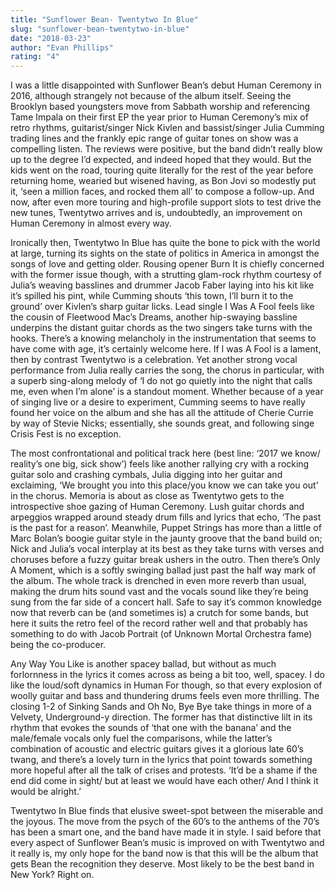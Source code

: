```yaml
---
title: "Sunflower Bean- Twentytwo In Blue"
slug: "sunflower-bean-twentytwo-in-blue"
date: "2018-03-23"
author: "Evan Phillips"
rating: "4"
---
```


I was a little disappointed with Sunflower Bean’s debut Human Ceremony in 2016, although strangely not because of the album itself. Seeing the Brooklyn based youngsters move from Sabbath worship and referencing Tame Impala on their first EP the year prior to Human Ceremony’s mix of retro rhythms, guitarist/singer Nick Kivlen and bassist/singer Julia Cumming trading lines and the frankly epic range of guitar tones on show was a compelling listen. The reviews were positive, but the band didn’t really blow up to the degree I’d expected, and indeed hoped that they would. But the kids went on the road, touring quite literally for the rest of the year before returning home, wearied but wisened having, as Bon Jovi so modestly put it, ‘seen a million faces, and rocked them all’ to compose a follow-up. And now, after even more touring and high-profile support slots to test drive the new tunes, Twentytwo arrives and is, undoubtedly, an improvement on Human Ceremony in almost every way.

Ironically then, Twentytwo In Blue has quite the bone to pick with the world at large, turning its sights on the state of politics in America in amongst the songs of love and getting older. Rousing opener Burn It is chiefly concerned with the former issue though, with a strutting glam-rock rhythm courtesy of Julia’s weaving basslines and drummer Jacob Faber laying into his kit like it’s spilled his pint, while Cumming shouts ‘this town, I’ll burn it to the ground’ over Kivlen’s sharp guitar licks. Lead single I Was A Fool feels like the cousin of Fleetwood Mac’s Dreams, another hip-swaying bassline underpins the distant guitar chords as the two singers take turns with the hooks. There’s a knowing melancholy in the instrumentation that seems to have come with age, it’s certainly welcome here. If I was A Fool is a lament, then by contrast Twentytwo is a celebration. Yet another strong vocal performance from Julia really carries the song, the chorus in particular, with a superb sing-along melody of ‘I do not go quietly into the night that calls me, even when I’m alone’ is a standout moment. Whether because of a year of singing live or a desire to experiment, Cumming seems to have really found her voice on the album and she has all the attitude of Cherie Currie by way of Stevie Nicks; essentially, she sounds great, and following singe Crisis Fest is no exception.

The most confrontational and political track here (best line: ‘2017 we know/ reality’s one big, sick show’) feels like another rallying cry with a rocking guitar solo and crashing cymbals, Julia digging into her guitar and exclaiming, ‘We brought you into this place/you know we can take you out’ in the chorus. Memoria is about as close as Twentytwo gets to the introspective shoe gazing of Human Ceremony. Lush guitar chords and arpeggios wrapped around steady drum fills and lyrics that echo, ‘The past is the past for a reason’. Meanwhile, Puppet Strings has more than a little of Marc Bolan’s boogie guitar style in the jaunty groove that the band build on; Nick and Julia’s vocal interplay at its best as they take turns with verses and choruses before a fuzzy guitar break ushers in the outro. Then there’s Only A Moment, which is a softly swinging ballad just past the half way mark of the album. The whole track is drenched in even more reverb than usual, making the drum hits sound vast and the vocals sound like they’re being sung from the far side of a concert hall. Safe to say it’s common knowledge now that reverb can be (and sometimes is) a crutch for some bands, but here it suits the retro feel of the record rather well and that probably has something to do with Jacob Portrait (of Unknown Mortal Orchestra fame) being the co-producer.

Any Way You Like is another spacey ballad, but without as much forlornness in the lyrics it comes across as being a bit too, well, spacey. I do like the loud/soft dynamics in Human For though, so that every explosion of woolly guitar and bass and thundering drums feels even more thrilling. The closing 1-2 of Sinking Sands and Oh No, Bye Bye take things in more of a Velvety, Underground-y direction. The former has that distinctive lilt in its rhythm that evokes the sounds of ‘that one with the banana’ and the male/female vocals only fuel the comparisons, while the latter’s combination of acoustic and electric guitars gives it a glorious late 60’s twang, and there’s a lovely turn in the lyrics that point towards something more hopeful after all the talk of crises and protests. ‘It’d be a shame if the end did come in sight/ but at least we would have each other/ And I think it would be alright.’

Twentytwo In Blue finds that elusive sweet-spot between the miserable and the joyous. The move from the psych of the 60’s to the anthems of the 70’s has been a smart one, and the band have made it in style. I said before that every aspect of Sunflower Bean’s music is improved on with Twentytwo and it really is, my only hope for the band now is that this will be the album that gets Bean the recognition they deserve. Most likely to be the best band in New York? Right on.
